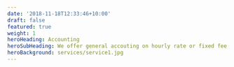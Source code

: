 ```yaml
---
date: '2018-11-18T12:33:46+10:00'
draft: false
featured: true
weight: 1
heroHeading: Accounting
heroSubHeading: We offer general accouting on hourly rate or fixed fee
heroBackground: services/service1.jpg
---
```

